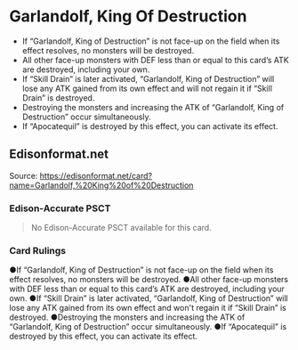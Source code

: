 # Garlandolf, King Of Destruction

*   If “Garlandolf, King of Destruction” is not face-up on the field when its effect resolves, no monsters will be destroyed.
*   All other face-up monsters with DEF less than or equal to this card’s ATK are destroyed, including your own.
*   If “Skill Drain” is later activated, “Garlandolf, King of Destruction” will lose any ATK gained from its own effect and will not regain it if “Skill Drain” is destroyed.
*   Destroying the monsters and increasing the ATK of “Garlandolf, King of Destruction” occur simultaneously.
*   If “Apocatequil” is destroyed by this effect, you can activate its effect.

## Edisonformat.net

Source: https://edisonformat.net/card?name=Garlandolf,%20King%20of%20Destruction

### Edison-Accurate PSCT

> No Edison-Accurate PSCT available for this card.

### Card Rulings

●If “Garlandolf, King of Destruction” is not face-up on the field when its effect resolves, no monsters will be destroyed.
●All other face-up monsters with DEF less than or equal to this card’s ATK are destroyed, including your own.
●If “Skill Drain” is later activated, “Garlandolf, King of Destruction” will lose any ATK gained from its own effect and won't regain it if “Skill Drain” is destroyed.
●Destroying the monsters and increasing the ATK of “Garlandolf, King of Destruction” occur simultaneously.
●If “Apocatequil” is destroyed by this effect, you can activate its effect.
            